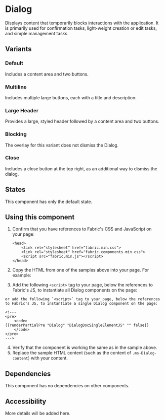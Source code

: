# Dialog
Displays content that temporarily blocks interactions with the application. It is primarily used for confirmation tasks, light-weight creation or edit tasks, and simple management tasks.

## Variants

### Default
Includes a content area and two buttons.

<!----
<div class="docs-DialogExample-default">
  {{> Dialog props=DialogExampleModel.default }}
  <button class="ms-Button docs-DialogExample-button">Open Dialog</button>
  <label class="docs-DialogExample-label"></label>
</div> 
{{> DialogExampleDefaultJS }}
---->

<!---i
![Dialog example](https://raw.githubusercontent.com/OfficeDev/office-ui-fabric-js/master/ghdocs/component_images/Dialog-default.png)
i--->

### Multiline
Includes multiple large buttons, each with a title and description.

<!----
<div class="docs-DialogExample-multiline">
  {{> Dialog props=DialogExampleModel.multiline }}
  <button class="ms-Button docs-DialogExample-button">Open Dialog</button>
  <label class="docs-DialogExample-label"></label>
</div>
{{> DialogExampleMultilineJS }}
---->
<!---i
![Dialog example](https://raw.githubusercontent.com/OfficeDev/office-ui-fabric-js/master/ghdocs/component_images/Dialog-multiline.png)
i--->

### Large Header
Provides a large, styled header followed by a content area and two buttons.

<!----
<div class="docs-DialogExample-lgHeader">
  {{> Dialog props=DialogExampleModel.lgHeader }}
  <button class="ms-Button docs-DialogExample-button">Open Dialog</button>
  <label class="docs-DialogExample-label"></label>
</div>
{{> DialogExampleLgHeaderJS }}
---->
<!---i
![Dialog example](https://raw.githubusercontent.com/OfficeDev/office-ui-fabric-js/master/ghdocs/component_images/Dialog-largeheader.png)
i--->

### Blocking
The overlay for this variant does not dismiss the Dialog.

<!----
<div class="docs-DialogExample-blocking">
  {{> Dialog props=DialogExampleModel.blocking }}
  <button class="ms-Button docs-DialogExample-button">Open Dialog</button>
  <label class="docs-DialogExample-label"></label>
</div>
{{> DialogExampleBlockingJS }}
---->
<!---i
![Dialog example](https://raw.githubusercontent.com/OfficeDev/office-ui-fabric-js/master/ghdocs/component_images/Dialog-blocking.png)
i--->

### Close
Includes a close button at the top right, as an additional way to dismiss the dialog.

<!----
<div class="docs-DialogExample-close">
  {{> Dialog props=DialogExampleModel.close }}
  <button class="ms-Button docs-DialogExample-button">Open Dialog</button>
  <label class="docs-DialogExample-label"></label>
</div>
{{> DialogExampleCloseJS }}
---->
<!---i
![Dialog example](https://raw.githubusercontent.com/OfficeDev/office-ui-fabric-js/master/ghdocs/component_images/Dialog-close.png)
i--->

## States
This component has only the default state.

## Using this component
1. Confirm that you have references to Fabric's CSS and JavaScript on your page:
    ```
    <head>
        <link rel="stylesheet" href="fabric.min.css">
        <link rel="stylesheet" href="fabric.components.min.css">
        <script src="fabric.min.js"></script>
    </head>
    ```
2. Copy the HTML from one of the samples above into your page. For example:
<!---
<pre>
    <code>
{{renderPartialPre "Dialog" "DialogExampleDoc" DialogExampleModel.default false}}
    </code>
</pre>
--->
3. Add the following `<script>` tag to your page, below the references to Fabric's JS, to instantiate all Dialog components on the page:
<!---
<pre>
    <code>
{{renderPartialPre "Dialog" "DialogDocAllElementsJS" "" false}}
    </code>
</pre>
--->

    or add the following `<script>` tag to your page, below the references to Fabric's JS, to instantiate a single Dialog component on the page:

    <!---
    <pre>
        <code>
    {{renderPartialPre "Dialog" "DialogDocSingleElementJS" "" false}}
        </code>
    </pre>
    --->
4. Verify that the component is working the same as in the sample above.
5. Replace the sample HTML content (such as the content of `.ms-Dialog-content`) with your content.

## Dependencies
This component has no dependencies on other components.

## Accessibility
More details will be added here.